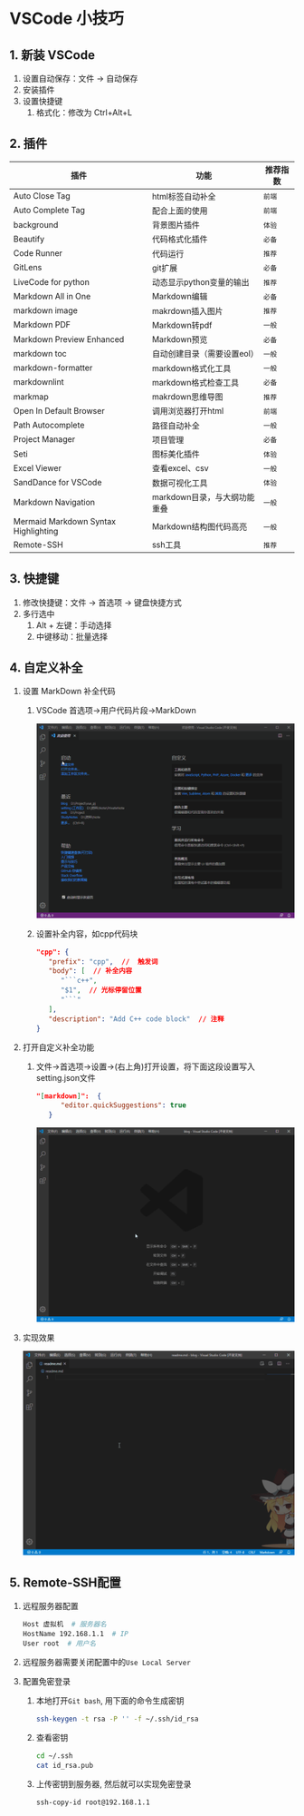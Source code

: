 # VSCode 小技巧

## 1. 新装 VSCode

1. 设置自动保存：文件 -> 自动保存
2. 安装插件
3. 设置快捷键
   1. 格式化：修改为 Ctrl+Alt+L

## 2. 插件

| 插件                                 | 功能                         | 推荐指数 |
| ------------------------------------ | ---------------------------- | -------- |
| Auto Close Tag                       | html标签自动补全             | `前端`   |
| Auto Complete Tag                    | 配合上面的使用               | `前端`   |
| background                           | 背景图片插件                 | `体验`   |
| Beautify                             | 代码格式化插件               | `必备`   |
| Code Runner                          | 代码运行                     | `推荐`   |
| GitLens                              | git扩展                      | `必备`   |
| LiveCode for python                  | 动态显示python变量的输出     | `推荐`   |
| Markdown All in One                  | Markdown编辑                 | `必备`   |
| markdown image                       | makrdown插入图片             | `推荐`   |
| Markdown PDF                         | Markdown转pdf                | `一般`   |
| Markdown Preview Enhanced            | Markdown预览                 | `必备`   |
| markdown toc                         | 自动创建目录（需要设置eol）  | `一般`   |
| markdown-formatter                   | markdown格式化工具           | `一般`   |
| markdownlint                         | markdown格式检查工具         | `必备`   |
| markmap                              | makrdown思维导图             | `推荐`   |
| Open In Default Browser              | 调用浏览器打开html           | `前端`   |
| Path Autocomplete                    | 路径自动补全                 | `一般`   |
| Project Manager                      | 项目管理                     | `必备`   |
| Seti                                 | 图标美化插件                 | `体验`   |
| Excel Viewer                         | 查看excel、csv               | `一般`   |
| SandDance for VSCode                 | 数据可视化工具               | `体验`   |
| Markdown Navigation                  | markdown目录，与大纲功能重叠 | `一般`   |
| Mermaid Markdown Syntax Highlighting | Markdown结构图代码高亮       | `一般`   |
| Remote-SSH                           | ssh工具                      | `推荐`   |

## 3. 快捷键

1. 修改快捷键：文件 -> 首选项 -> 键盘快捷方式
2. 多行选中
   1. Alt + 左键：手动选择
   2. 中键移动：批量选择

## 4. 自定义补全

1. 设置 MarkDown 补全代码
   1. VSCode 首选项->用户代码片段->MarkDown

      ![md](../images/markdown.gif)

   2. 设置补全内容，如cpp代码块

      ```json
      "cpp": {
         "prefix": "cpp",  //  触发词
         "body": [  // 补全内容
            "```c++",
            "$1",  // 光标停留位置
            "```"
         ],
         "description": "Add C++ code block"  // 注释
      }
      ```

2. 打开自定义补全功能
   1. 文件->首选项->设置->(右上角)打开设置，将下面这段设置写入setting.json文件

      ```json
      "[markdown]":  {
            "editor.quickSuggestions": true
         }
      ```

      ![json](../images/json.gif)
3. 实现效果

   ![cpp](../images/cpp.gif)

## 5. Remote-SSH配置

1. 远程服务器配置

   ```bash
   Host 虚拟机  # 服务器名
   HostName 192.168.1.1  # IP
   User root  # 用户名
   ```

2. 远程服务器需要关闭配置中的`Use Local Server`
3. 配置免密登录
   1. 本地打开`Git bash`, 用下面的命令生成密钥

      ```bash
      ssh-keygen -t rsa -P '' -f ~/.ssh/id_rsa
      ```

   2. 查看密钥

      ```bash
      cd ~/.ssh
      cat id_rsa.pub
      ```

   3. 上传密钥到服务器, 然后就可以实现免密登录

      ```bash
      ssh-copy-id root@192.168.1.1
      ```
